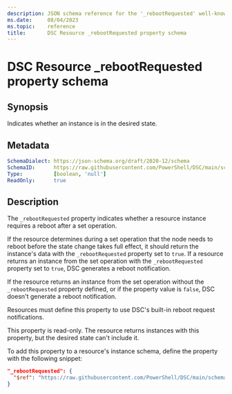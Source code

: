 ```yaml
---
description: JSON schema reference for the '_rebootRequested' well-known DSC Resource property.
ms.date:     08/04/2023
ms.topic:    reference
title:       DSC Resource _rebootRequested property schema
---
```


# DSC Resource _rebootRequested property schema

## Synopsis

Indicates whether an instance is in the desired state.

## Metadata

```yaml
SchemaDialect: https://json-schema.org/draft/2020-12/schema
SchemaID:      https://raw.githubusercontent.com/PowerShell/DSC/main/schemas/2023/10/resource/properties/rebootRequested.json
Type:          [boolean, 'null']
ReadOnly:      true
```

## Description

The `_rebootRequested` property indicates whether a resource instance requires a reboot after a set
operation.

If the resource determines during a set operation that the node needs to reboot before the state
change takes full effect, it should return the instance's data with the `_rebootRequested` property
set to `true`. If a resource returns an instance from the set operation with the `_rebootRequested`
property set to `true`, DSC generates a reboot notification.

If the resource returns an instance from the set operation without the `_rebootRequested` property
defined, or if the property value is `false`, DSC doesn't generate a reboot notification.

Resources must define this property to use DSC's built-in reboot request notifications.

This property is read-only. The resource returns instances with this property, but the desired
state can't include it.

To add this property to a resource's instance schema, define the property with the following
snippet:

```json
"_rebootRequested": {
  "$ref": "https://raw.githubusercontent.com/PowerShell/DSC/main/schemas/2023/10/resource/properties/rebootRequested.json"
}
```

